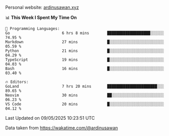 Personal website: [ardinusawan.xyz](https://ardinusawan.xyz)

<!--START_SECTION:waka-->
📊 **This Week I Spent My Time On** 

```text
💬 Programming Languages: 
Go                       6 hrs 8 mins        ███████████████████░░░░░░   74.95 % 
Markdown                 27 mins             █░░░░░░░░░░░░░░░░░░░░░░░░   05.59 % 
Python                   21 mins             █░░░░░░░░░░░░░░░░░░░░░░░░   04.29 % 
TypeScript               19 mins             █░░░░░░░░░░░░░░░░░░░░░░░░   04.03 % 
Bash                     16 mins             █░░░░░░░░░░░░░░░░░░░░░░░░   03.40 % 

🔥 Editors: 
GoLand                   7 hrs 20 mins       ██████████████████████░░░   89.65 % 
Neovim                   30 mins             ██░░░░░░░░░░░░░░░░░░░░░░░   06.23 % 
VS Code                  20 mins             █░░░░░░░░░░░░░░░░░░░░░░░░   04.12 % 
```


 Last Updated on 09/05/2025 10:23:51 UTC
<!--END_SECTION:waka-->
Data taken from https://wakatime.com/@ardinusawan
